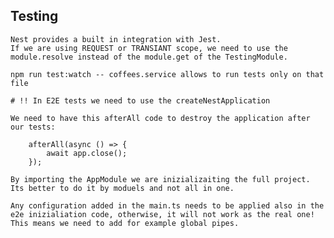 ## Testing

    Nest provides a built in integration with Jest.
    If we are using REQUEST or TRANSIANT scope, we need to use the module.resolve instead of the module.get of the TestingModule.

    npm run test:watch -- coffees.service allows to run tests only on that file

    # !! In E2E tests we need to use the createNestApplication 

    We need to have this afterAll code to destroy the application after our tests:

        afterAll(async () => {
            await app.close();
        });

    By importing the AppModule we are inizializaiting the full project. Its better to do it by moduels and not all in one.

    Any configuration added in the main.ts needs to be applied also in the e2e inizialiation code, otherwise, it will not work as the real one! This means we need to add for example global pipes.